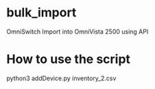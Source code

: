 # bulk_import
OmniSwitch Import into OmniVista 2500 using API

# How to use the script 
python3 addDevice.py inventory_2.csv 

